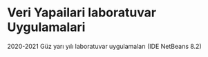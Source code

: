 # Veri Yapailari laboratuvar Uygulamalari
2020-2021 Güz yarı yılı laboratuvar uygulamaları
(IDE NetBeans 8.2)
